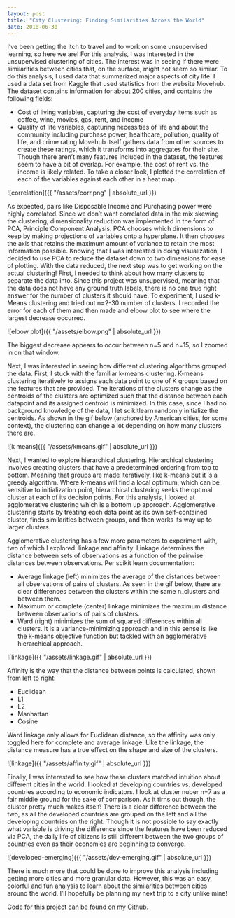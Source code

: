 ```yaml
---
layout: post
title: "City Clustering: Finding Similarities Across the World"
date: 2018-06-30
---
```


I’ve been getting the itch to travel and to work on some unsupervised learning, so here we are! For this analysis, I was interested in the unsupervised clustering of cities. The interest was in seeing if there were similarities between cities that, on the surface, might not seem so similar. 
To do this analysis, I used data that summarized major aspects of city life. I used a data set from Kaggle that used statistics from the website Movehub. The dataset contains information for about 200 cities, and contains the following fields: 
* Cost of living variables, capturing the cost of everyday items such as coffee, wine, movies, gas, rent, and income 
* Quality of life variables, capturing necessities of life and about the community including purchase power, healthcare, pollution, quality of life, and crime rating
Movehub itself gathers data from other sources to create these ratings, which it transforms into aggregates for their site. Though there aren’t many features included in the dataset, the features seem to have a bit of overlap. For example, the cost of rent vs. the income is likely related. To take a closer look, I plotted the correlation of each of the variables against each other in a heat map. 

![correlation]({{ "/assets/corr.png" | absolute_url }})

As expected, pairs like Disposable Income and Purchasing power were highly correlated. Since we don’t want correlated data in the mix skewing the clustering, dimensionality reduction was implemented in the form of PCA, Principle Component Analysis. PCA chooses which dimensions to keep by making projections of variables onto a hyperplane. It then chooses the axis that retains the maximum amount of variance to retain the most information possible.
Knowing that I was interested in doing visualization, I decided to use PCA to reduce the dataset down to two dimensions for ease of plotting. 
With the data reduced, the next step was to get working on the actual clustering! First, I needed to think about how many clusters to separate the data into. Since this project was unsupervised, meaning that the data does not have any ground truth labels, there is no one true right answer for the number of clusters it should have. To experiment, I used k-Means clustering and tried out n=2-30 number of clusters. I recorded the error for each of them and then made and elbow plot to see where the largest decrease occurred. 

![elbow plot]({{ "/assets/elbow.png" | absolute_url }})

The biggest decrease appears to occur between n=5 and n=15, so I zoomed in on that window. 

Next, I was interested in seeing how different clustering algorithms grouped the data. First, I stuck with the familiar k-means clustering. K-means clustering iteratively to assigns each data point to one of K groups based on the features that are provided. The iterations of the clusters change as the centroids of the clusters are optimized such that the distance between each datapoint and its assigned centroid is minimized. In this case, since I had no background knowledge of the data, I let scikitlearn randomly initialize the centroids. As shown in the gif below (anchored by American cities, for some context), the clustering can change a lot depending on how many clusters there are.  

![k means]({{ "/assets/kmeans.gif" | absolute_url }})

Next, I wanted to explore hierarchical clustering. Hierarchical clustering involves creating clusters that have a predetermined ordering from top to bottom. Meaning that groups are made iteratively, like k-means but it is a greedy algorithm. Where k-means will find a local optimum, which can be sensitive to initialization point, hierarchical clustering seeks the optimal cluster at each of its decision points. For this analysis, I looked at agglomerative clustering which is a bottom up approach. Agglomerative clustering starts by treating each data point as its own self-contained cluster, finds similarities between groups, and then works its way up to larger clusters. 

Agglomerative clustering has a few more parameters to experiment with, two of which I explored: linkage and affinity. Linkage determines the distance between sets of observations as a function of the pairwise distances between observations. Per scikit learn documentation: 
* Average linkage (left) minimizes the average of the distances between all observations of pairs of clusters.
As seen in the gif below, there are clear differences between the clusters within the same n_clusters and between them. 
* Maximum or complete (center) linkage minimizes the maximum distance between observations of pairs of clusters.
* Ward (right) minimizes the sum of squared differences within all clusters. It is a variance-minimizing approach and in this sense is like the k-means objective function but tackled with an agglomerative hierarchical approach.

![linkage]({{ "/assets/linkage.gif" | absolute_url }})

Affinity is the way that the distance between points is calculated, shown from left to right: 
* Euclidean
* L1
* L2
* Manhattan
* Cosine

Ward linkage only allows for Euclidean distance, so the affinity was only toggled here for complete and average linkage. Like the linkage, the distance measure has a true effect on the shape and size of the clusters. 

![linkage]({{ "/assets/affinity.gif" | absolute_url }})

Finally, I was interested to see how these clusters matched intuition about different cities in the world. I looked at developing countries vs. developed countries according to economic indicators. I look at cluster nuber n=7 as a fair middle ground for the sake of comparison. As it tirns out though, the cluster pretty much makes itself! There is a clear difference between the two, as all the developed countries are grouped on the left and all the developing countries on the right. Though it is not possible to say exactly what variable is driving the difference since the features have been reduced via PCA, the daily life of citizens is still different between the two groups of countries even as their economies are beginning to converge. 

![developed-emerging]({{ "/assets/dev-emerging.gif" | absolute_url }})

There is much more that could be done to improve this analysis including getting more cities and more granular data. However, this was an easy, colorful and fun analysis to learn about the similarities between cities around the world. I’ll hopefully be planning my next trip to a city unlike mine! 

[Code for this project can be found on my Github.](https://github.com/ashleyajohn/city-cluster)
